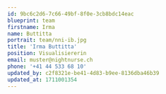 ```yaml
---
id: 9bc6c2d6-7c66-49bf-8f0e-3cb8bdc14eac
blueprint: team
firstname: Irma
name: Buttitta
portrait: team/nni-ib.jpg
title: 'Irma Buttitta'
position: Visualisiererin
email: muster@nightnurse.ch
phone: '+41 44 533 68 10'
updated_by: c2f8321e-be41-4d83-b9ee-8136dba46b39
updated_at: 1711001354
---
```

